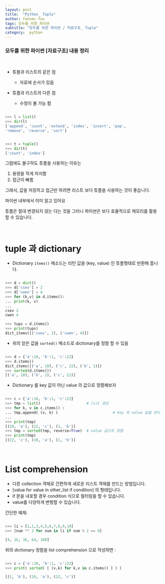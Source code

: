 ```yaml
---
layout: post
title:  "Python_ Tuple"
author: fennec-fox
tags: 모두를_위한_파이썬
subtitle: "모두를 위한 파이썬 / 자료구조_ Tuple"
category:  python
---
```


### 모두를 위한 파이썬 [자료구조] 내용 정리

<br>

- 튜블과 리스트의 같은 점
  - 자료에 순서가 있음

- 튜플과 리스트의 다른 점 
  - 수정이 불 가능 함

```python

>>> l = list()
>>> dir(l)
['append', 'count', 'extend', 'index', 'insert', 'pop',
'remove', 'reverse', 'sort']


>>> t = tuple()
>>> dir(t)
['count', 'index']

```

그럼에도 불구하도 튜플을 사용하는 이유는

1. 용량을 적게 차지함
2. 접근이 빠름

그래서, 값을 저장하고 접근만 하려면 리스트 보다 튜플을 사용하는 것이 좋습니다.

파이썬 내부에서 이미 알고 있어요

튜플은 절대 변경되지 않는 다는 것을 그러니 파이썬은 보다 효율적으로 메모리를 활용할 수 있습니다.

<br>

# tuple 과 dictionary

- Dictionary `items()` 메소드는 리턴 값을 (key, value) 인 튜플형태로 반환해 줍니다. 

```python

>>> d = dict()
>>> d['csev'] = 2
>>> d['cwen'] = 4
>>> for (k,v) in d.items():
... print(k, v)
...
csev 2
cwen 4

>>> tups = d.items()
>>> print(tups)
dict_items([('csev', 2), ('cwen', 4)])

```

- 위의 얻은 값을 `sorted()` 메소드로 dictionary를 정렬 할 수 있음

```python

>>> d = {'a':10, 'b':1, 'c':22}
>>> d.items()
dict_items([('a', 10), ('c', 22), ('b', 1)])
>>> sorted(d.items())
[('a', 10), ('b', 1), ('c', 22)]

```

- Dictionary 를 key 값이 아닌 value 의 값으로 정렬해보자

```python 

>>> c = {'a':10, 'b':1, 'c':22}
>>> tmp = list()                     # list 생성
>>> for k, v in c.items() : 
... tmp.append( (v, k) )						 # key 와 value 값을 반대로 append
...
>>> print(tmp)
[(10, 'a'), (22, 'c'), (1, 'b')]
>>> tmp = sorted(tmp, reverse=True)  # value 값으로 정렬 
>>> print(tmp)
[(22, 'c'), (10, 'a'), (1, 'b')]

```

<br>

# List comprehension

- 다른 collection 객체로 간편하게 새로운 리스트 객체를 만드는 방법입니다.
- [value for value in other_list if condition] 의 형태입니다.
- if 문을 내포할 경우 condition 식으로 필터링을 할 수 있습니다.
- value를 다양하게 변형할 수 있습니다.

간단한 예제:

```python

>>> li = [1,2,3,4,5,6,7,8,9,10]
>>> [num ** 2 for num in li if num % 2 == 0]

[4, 16, 36, 64, 100]

```

위의 dictionary 정렬을 list comprehension 으로 작성하면 :

```python

>>> c = {'a':10, 'b':1, 'c':22}
>>> print( sorted( [ (v,k) for k,v in c.items() ] ) )

[(1, 'b'), (10, 'a'), (22, 'c')]

```

